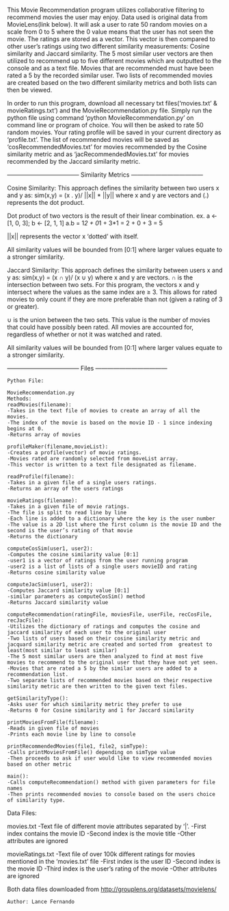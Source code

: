 This Movie Recommendation program utilizes collaborative filtering to recommend movies the user may enjoy. Data used is original data from MovieLens(link below). It will ask a user to rate 50 random movies on a scale from 0 to 5 where the 0 value means that the user has not seen the movie. The ratings are stored as a vector. This vector is then compared to other user’s ratings using two different similarity measurements: Cosine similarity and Jaccard similarity. The 5 most similar user vectors are then utilized to recommend up to five different movies which are outputted to the console and as a text file. Movies that are recommended must have been rated a 5 by the recorded similar user. Two lists of recommended movies are created based on the two different similarity metrics and both lists can then be viewed. 

In order to run this program, download all necessary txt files(‘movies.txt’ & movieRatings.txt’) and the MovieRecommendation.py file. Simply run the python file using command ’python MovieRecommendation.py’ on command line or program of choice. You will then be asked to rate 50 random movies. Your rating profile will be saved in your current directory as ‘profile.txt’. The list of recommended movies will be saved as ‘cosRecommendedMovies.txt’ for movies recommended by the Cosine similarity metric and as ‘jacRecommendedMovies.txt’ for movies recommended by the Jaccard similarity metric.


————————————
Similarity Metrics
————————————

Cosine Similarity:
This approach defines the similarity between two users x and y as:
sim(x,y) = (x . y)/ ||x|| * ||y|| where x and y are vectors and (.) represents the dot product.

Dot product of two vectors is the result of their linear combination.
ex. a <- [1, 0, 3]; b <- [2, 1, 1]
a.b = 1*2 + 0*1 + 3*1 = 2 + 0 + 3 = 5

||x|| represents the vector x ‘dotted’ with itself.

All similarity values will be bounded from [0:1] where larger values equate to a stronger similarity.


Jaccard Similarity: 
This approach defines the similarity between users x and y as:
sim(x,y) = (x ∩ y)/ (x ∪ y) where x and y are vectors.
∩ is the intersection between two sets. For this program, the vectors x and y intersect where the values as the same index are ≥ 3. This allows for rated movies to only count if they are more preferable than not (given a rating of 3 or greater). 

∪ is the union between the two sets. This value is the number of movies that could have possibly been rated. All movies are accounted for, regardless of whether or not it was watched and rated.

All similarity values will be bounded from [0:1] where larger values equate to a stronger similarity.


————————————
Files
————————————
~~~~~~~~~~~~~~~~~
Python File:

MovieRecommendation.py
Methods:
readMovies(filename):
-Takes in the text file of movies to create an array of all the movies. 
-The index of the movie is based on the movie ID - 1 since indexing begins at 0.
-Returns array of movies

profileMaker(filename,movieList):
-Creates a profile(vector) of movie ratings.
-Movies rated are randomly selected from moveList array.
-This vector is written to a text file designated as filename.

readProfile(filename):
-Takes in a given file of a single users ratings.
-Returns an array of the users ratings

movieRatings(filename):
-Takes in a given file of movie ratings.
-The file is split to read line by line
-Each line is added to a dictionary where the key is the user number
-The value is a 2D list where the first column is the movie ID and the second is the user’s rating of that movie
-Returns the dictionary

computeCosSim(user1, user2):
-Computes the cosine similarity value [0:1] 
-user1 is a vector of ratings from the user running program
-user2 is a list of lists of a single users movieID and rating
-Returns cosine similarity value

computeJacSim(user1, user2):
-Computes Jaccard similarity value [0:1]
-similar parameters as computeCosSim() method
-Returns Jaccard similarity value

computeRecommendation(ratingFile, moviesFile, userFile, recCosFile, recJacFile):
-Utilizes the dictionary of ratings and computes the cosine and jaccard similarity of each user to the original user
-Two lists of users based on their cosine similarity metric and jacquard similarity metric are created and sorted from 	greatest to least(most similar to least similar)
-The 5 most similar users are then analyzed to find at most five movies to recommend to the original user that they have not yet seen.
-Movies that are rated a 5 by the similar users are added to a recommendation list.
-Two separate lists of recommended movies based on their respective similarity metric are then written to the given text files.

getSimilarityType():
-Asks user for which similarity metric they prefer to use
-Returns 0 for Cosine similarity and 1 for Jaccard similarity

printMoviesFromFile(filename):
-Reads in given file of movies
-Prints each movie line by line to console

printRecommendedMovies(file1, file2, simType):
-Calls printMoviesFromFile() depending on simType value
-Then proceeds to ask if user would like to view recommended movies based on other metric

main():
-Calls computeRecommendation() method with given parameters for file names
-Then prints recommended movies to console based on the users choice of similarity type.
~~~~~~~~~~~~~~~~~
Data Files:

movies.txt
-Text file of different movie attributes separated by ‘|’. 
-First index contains the movie ID
-Second index is the movie title
-Other attributes are ignored

movieRatings.txt
-Text file of over 100k different ratings for movies mentioned in the ‘movies.txt’ file
-First index is the user ID
-Second index is the movie ID
-Third index is the user’s rating of the movie
-Other attributes are ignored

Both data files downloaded from http://grouplens.org/datasets/movielens/


~~~~~~~~~~~~~~~~~~~~
Author: Lance Fernando

 